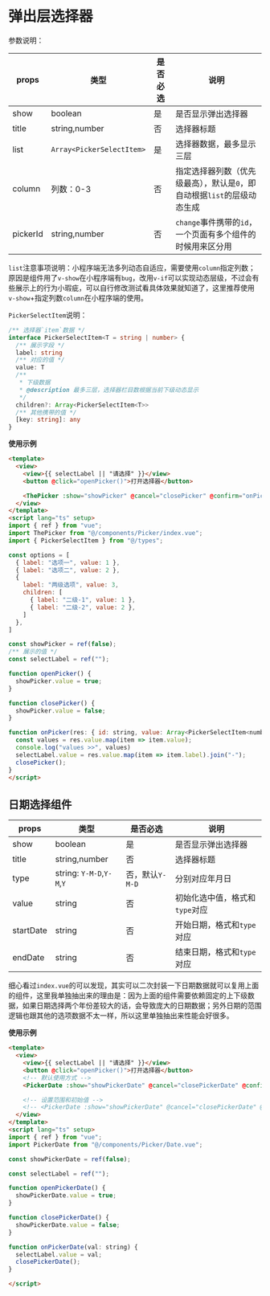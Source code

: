 # 弹出层选择器

参数说明：

| props |  类型 | 是否必选 | 说明 |
| --- | --- | --- | --- | 
| show | boolean | 是 | 是否显示弹出选择器 |
| title | string,number | 否 | 选择器标题 |
| list | `Array<PickerSelectItem>` | 是 | 选择器数据，最多显示三层 |
| column | 列数：0-3 | 否 | 指定选择器列数（优先级最高），默认是`0`，即自动根据`list`的层级动态生成 |
| pickerId | string,number | 否 | `change`事件携带的`id`，一个页面有多个组件的时候用来区分用 |

`list`注意事项说明：小程序端无法多列动态自适应，需要使用`column`指定列数；原因是组件用了`v-show`在小程序端有`bug`，改用`v-if`可以实现动态层级，不过会有些展示上的行为小瑕疵，可以自行修改测试看具体效果就知道了，这里推荐使用`v-show`+指定列数`column`在小程序端的使用。

`PickerSelectItem`说明：

```ts
/** 选择器`item`数据 */
interface PickerSelectItem<T = string | number> {
  /** 展示字段 */
  label: string
  /** 对应的值 */
  value: T
  /**
   * 下级数据
   * @description 最多三层，选择器栏目数根据当前下级动态显示
   */
  children?: Array<PickerSelectItem<T>>
  /** 其他携带的值 */
  [key: string]: any
}
```

**使用示例**

```html
<template>
  <view>
    <view>{{ selectLabel || "请选择" }}</view>
    <button @click="openPicker()">打开选择器</button>

    <ThePicker :show="showPicker" @cancel="closePicker" @confirm="onPicker" :list="options" />
  </view>
</template>
<script lang="ts" setup>
import { ref } from "vue";
import ThePicker from "@/components/Picker/index.vue";
import { PickerSelectItem } from "@/types";

const options = [
  { label: "选项一", value: 1 },
  { label: "选项二", value: 2 },
  {
    label: "两级选项", value: 3,
    children: [
      { label: "二级-1", value: 1 },
      { label: "二级-2", value: 2 },
    ]
  },
]

const showPicker = ref(false);
/** 展示的值 */
const selectLabel = ref("");

function openPicker() {
  showPicker.value = true;
}

function closePicker() {
  showPicker.value = false;
}

function onPicker(res: { id: string, value: Array<PickerSelectItem<number>> }) {
  const values = res.value.map(item => item.value);
  console.log("values >>", values)
  selectLabel.value = res.value.map(item => item.label).join("-");
  closePicker();
}
</script>
```

## 日期选择组件

| props |  类型 | 是否必选 | 说明 |
| --- | --- | --- | --- | 
| show | boolean | 是 | 是否显示弹出选择器 |
| title | string,number | 否 | 选择器标题 |
| type | string: `Y-M-D`,`Y-M`,`Y` | 否，默认`Y-M-D` | 分别对应年月日 |
| value | string | 否 | 初始化选中值，格式和`type`对应 |
| startDate | string | 否 | 开始日期，格式和`type`对应 |
| endDate | string | 否 | 结束日期，格式和`type`对应 |

细心看过`index.vue`的可以发现，其实可以二次封装一下日期数据就可以复用上面的组件，这里我单独抽出来的理由是：因为上面的组件需要依赖固定的上下级数据，如果日期选择两个年份差较大的话，会导致庞大的日期数据；另外日期的范围逻辑也跟其他的选项数据不太一样，所以这里单独抽出来性能会好很多。

**使用示例**

```html
<template>
  <view>
    <view>{{ selectLabel || "请选择" }}</view>
    <button @click="openPicker()">打开选择器</button>
    <!-- 默认使用方式 -->
    <PickerDate :show="showPickerDate" @cancel="closePickerDate" @confirm="onPickerDate" />

    <!-- 设置范围和初始值 -->
    <!-- <PickerDate :show="showPickerDate" @cancel="closePickerDate" @confirm="onPickerDate" value="2020-06-08" startDate="2019-03-12" endDate="2021-02-04" /> -->
  </view>
</template>
<script lang="ts" setup>
import { ref } from "vue";
import PickerDate from "@/components/Picker/Date.vue";

const showPickerDate = ref(false);

const selectLabel = ref("");

function openPickerDate() {
  showPickerDate.value = true;
}

function closePickerDate() {
  showPickerDate.value = false;
}

function onPickerDate(val: string) {
  selectLabel.value = val;
  closePickerDate();
}

</script>
```
